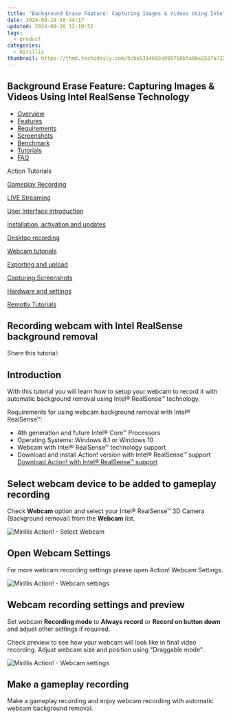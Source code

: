 ```yaml
---
title: "Background Erase Feature: Capturing Images & Videos Using Intel RealSense Technology"
date: 2024-09-19 18:44:17
updated: 2024-09-20 12:19:52
tags:
  - product
categories:
  - mirillis
thumbnail: https://thmb.techidaily.com/5cbe5314b93a999758b5a00e2527a722031ccfee99834737192b083e09532191.jpg
---
```


## Background Erase Feature: Capturing Images & Videos Using Intel RealSense Technology

* [Overview](https://tools.techidaily.com/mirillis/products/)
* [Features](https://tools.techidaily.com/mirillis/products/)
* [Requirements](https://tools.techidaily.com/mirillis/products/)
* [Screenshots](https://tools.techidaily.com/mirillis/products/)
* [Benchmark](https://tools.techidaily.com/mirillis/products/)
* [Tutorials](https://tools.techidaily.com/mirillis/products/)
* [FAQ](https://tools.techidaily.com/mirillis/products/)

Action Tutorials

[Gameplay Recording](https://tools.techidaily.com/mirillis/products/) 

[LIVE Streaming](https://tools.techidaily.com/mirillis/products/) 

[User Interface introduction](https://tools.techidaily.com/mirillis/products/) 

[Installation, activation and updates](https://tools.techidaily.com/mirillis/products/) 

[Desktop recording](https://tools.techidaily.com/mirillis/products/) 

[Webcam tutorials](https://tools.techidaily.com/mirillis/products/) 

[Exporting and upload](https://tools.techidaily.com/mirillis/products/) 

[Capturing Screenshots](https://tools.techidaily.com/mirillis/products/) 

[Hardware and settings](https://tools.techidaily.com/mirillis/products/) 

[Remotly Tutorials](https://remotly.com/tutorials/getting-started-with-remotly-for-windows-pc) 

## Recording webcam with Intel RealSense background removal

 Share this tutorial: 

## Introduction 

With this tutorial you will learn how to setup your webcam to record it with automatic background removal using Intel® RealSense™ technology.

Requirements for using webcam background removal with Intel® RealSense™: 

* 4th generation and future Intel® Core™ Processors
* Operating Systems: Windows 8.1 or Windows 10
* Webcam with Intel® RealSense™ technology support
* Download and install Action! version with Intel® RealSense™ support  
[Download Action! with Intel® RealSense™ support](https://tools.techidaily.com/mirillis/products/)

##  Select webcam device to be added to gameplay recording 

 Check **Webcam**  option and select your Intel® RealSense™ 3D Camera (Background removal) from the **Webcam** list. 

![Mirillis Action! - Select Webcam](https://mirillis.com/res/old/gfx/tutorials/webcams/mirillis_action_webcam_select_webcam_intel_realsense.jpg "Select webcam device to be added to gameplay recording") 

##  Open Webcam Settings 

 For more webcam recording settings please open Action! Webcam Settings.

![Mirillis Action! - Webcam settings](https://mirillis.com/res/old/gfx/tutorials/webcams/mirillis_action_webcam_settings_intel_realsense.jpg "Action! Webcam Settings") 

##  Webcam recording settings and preview 

 Set webcam **Recording mode** to **Always record** or **Record on button down** and adjust other settings if required. 

 Check preview to see how your webcam will look like in final video recording. Adjust webcam size and position using "Draggable mode". 

![Mirillis Action! - Webcam settings](https://mirillis.com/res/old/gfx/tutorials/webcams/mirillis_action_webcam_intel_realsense_setup.jpg "Webcam settings") 

## Make a gameplay recording 

 Make a gameplay recording and enjoy webcam recording with automatic webcam background removal.

<ins class="adsbygoogle"
     style="display:block"
     data-ad-format="autorelaxed"
     data-ad-client="ca-pub-7571918770474297"
     data-ad-slot="1223367746"></ins>



<ins class="adsbygoogle"
     style="display:block"
     data-ad-client="ca-pub-7571918770474297"
     data-ad-slot="8358498916"
     data-ad-format="auto"
     data-full-width-responsive="true"></ins>
